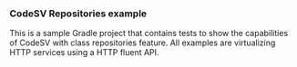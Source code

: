 ### CodeSV Repositories example

This is a sample Gradle project that contains tests to show the capabilities of CodeSV with class repositories feature. All examples are virtualizing HTTP services using a HTTP fluent API.